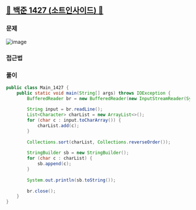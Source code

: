 ##   <a href="https://www.acmicpc.net/problem/1427">📖 백준 1427 (소트인사이드) 📖</a>

### 문제

![image](https://github.com/user-attachments/assets/8c52b642-da71-4c50-ba37-73de3104452e)

### 접근법


### 풀이

```java
public class Main_1427 {
	public static void main(String[] args) throws IOException {
		BufferedReader br = new BufferedReader(new InputStreamReader(System.in));
		
		String input = br.readLine();
		List<Character> charList = new ArrayList<>();
        for (char c : input.toCharArray()) {
            charList.add(c);
        }
        
		Collections.sort(charList, Collections.reverseOrder());
		        
		StringBuilder sb = new StringBuilder();
		for (char c : charList) {
		    sb.append(c);
		}
		
		System.out.println(sb.toString());
		
		br.close();
	}
}

```
